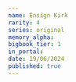```yaml
---
name: Ensign Kirk
rarity: 4
series: original
memory_alpha:
bigbook_tier: 1
in_portal:
date: 19/06/2024
published: true
---
```



